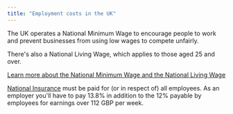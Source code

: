 ```yaml
---
title: "Employment costs in the UK"
---
```


The UK operates a National Minimum Wage to encourage people to work and prevent businesses from using low wages to compete unfairly.
 
There's also a National Living Wage, which applies to those aged 25 and over.

[Learn more about the National Minimum Wage and the National Living Wage](https://www.gov.uk/national-minimum-wage/who-gets-the-minimum-wage)

[National Insurance](https://www.gov.uk/national-insurance/overview) must be paid for (or in respect of) all employees. As an employer you'll have to pay 13.8% in addition to the 12% payable by employees for earnings over 112 GBP per week.


